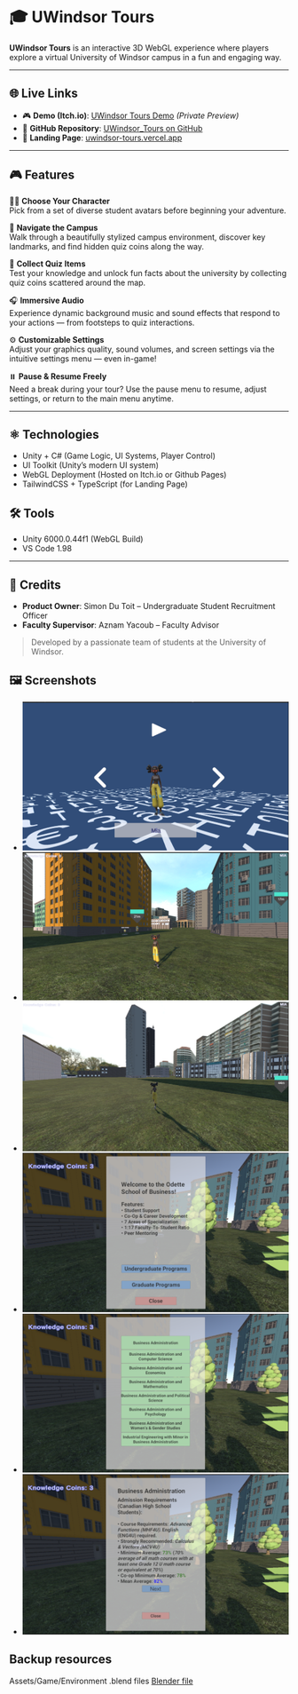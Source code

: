 # 🎓 UWindsor Tours

**UWindsor Tours** is an interactive 3D WebGL experience where players explore a virtual University of Windsor campus in a fun and engaging way.

---

## 🌐 Live Links

- 🎮 **Demo (Itch.io)**: [UWindsor Tours Demo](https://tonidevpro.itch.io/uwindsor-tour?secret=PWEZpLm790tlPgJxXSffQpbkIIk/) *(Private Preview)*
- 🔗 **GitHub Repository**: [UWindsor_Tours on GitHub](https://github.com/tonidevvn/UWindsor_Tours)
- 🌟 **Landing Page**: [uwindsor-tours.vercel.app](https://uwindsor-tours-landing-page-b37u.vercel.app/)

---

## 🎮 Features

🧍‍♂️ **Choose Your Character**  
Pick from a set of diverse student avatars before beginning your adventure.

📍 **Navigate the Campus**  
Walk through a beautifully stylized campus environment, discover key landmarks, and find hidden quiz coins along the way.

🧠 **Collect Quiz Items**  
Test your knowledge and unlock fun facts about the university by collecting quiz coins scattered around the map.

🎧 **Immersive Audio**  
Experience dynamic background music and sound effects that respond to your actions — from footsteps to quiz interactions.

⚙️ **Customizable Settings**  
Adjust your graphics quality, sound volumes, and screen settings via the intuitive settings menu — even in-game!

⏸️ **Pause & Resume Freely**  
Need a break during your tour? Use the pause menu to resume, adjust settings, or return to the main menu anytime.

---

## ⚛ Technologies

- Unity + C# (Game Logic, UI Systems, Player Control)
- UI Toolkit (Unity’s modern UI system)
- WebGL Deployment (Hosted on Itch.io or Github Pages)
- TailwindCSS + TypeScript (for Landing Page)

## 🛠️ Tools

- Unity 6000.0.44f1 (WebGL Build)
- VS Code 1.98

---

## 👥 Credits

- **Product Owner**: Simon Du Toit – Undergraduate Student Recruitment Officer  
- **Faculty Supervisor**: Aznam Yacoub – Faculty Advisor

> Developed by a passionate team of students at the University of Windsor.

## 🖼️ Screenshots

- ![](Screenshots/img1.png)
- ![](Screenshots/img2.png)
- ![](Screenshots/img3.png)
- ![](Screenshots/img4.png)
- ![](Screenshots/img5.png)
- ![](Screenshots/img6.png)

## Backup resources

Assets/Game/Environment .blend files
[Blender file](https://drive.google.com/drive/folders/1yXsn3EEDhcZ6BMIfWb32tc2a6ITzgzUg?usp=sharing)